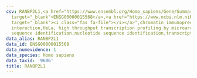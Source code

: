```yaml
---
csv: RANBP2L1,<a href="https://www.ensembl.org/Homo_sapiens/Gene/Summary?db=core;g=ENSG00000015568"
  target="_blank">ENSG00000015568</a>,<a href="https://www.ncbi.nlm.nih.gov/pubmed/17216044"
  target="_blank"><i class="fas fa-file"></i></a>",chromatin immunoprecipitation assay,direct
  interaction,HeLa, high throughput transcription profiling by microarray,nucleotide
  sequence identification,nucleotide sequence identification,transcriptional regulation,
data_alias: RANBP2L1
data_id: ENSG00000015568
data_numevidence: 1
data_species: Homo sapiens
data_taxid: '9606'
title: RANBP2L1
---
```


